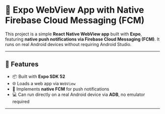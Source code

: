 # 📱 Expo WebView App with Native Firebase Cloud Messaging (FCM)

This project is a simple **React Native WebView app** built with **Expo**, featuring **native push notifications via Firebase Cloud Messaging (FCM)**. It runs on real Android devices without requiring Android Studio.

---

## 🚀 Features

- 📦 Built with **Expo SDK 52**
- 🌐 Loads a web app via `WebView`
- 🔔 Implements **native FCM** for push notifications
- 💻 Can run directly on a real Android device via **ADB**, no emulator required

---
